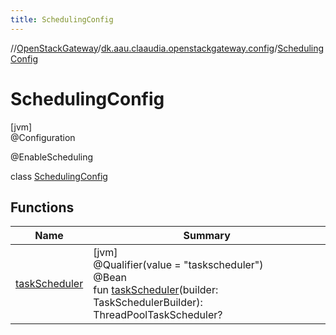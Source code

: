 ```yaml
---
title: SchedulingConfig
---
```

//[OpenStackGateway](../../../index.html)/[dk.aau.claaudia.openstackgateway.config](../index.html)/[SchedulingConfig](index.html)



# SchedulingConfig



[jvm]\
@Configuration



@EnableScheduling



class [SchedulingConfig](index.html)



## Functions


| Name | Summary |
|---|---|
| [taskScheduler](task-scheduler.html) | [jvm]<br>@Qualifier(value = "taskscheduler")<br>@Bean<br>fun [taskScheduler](task-scheduler.html)(builder: TaskSchedulerBuilder): ThreadPoolTaskScheduler? |

